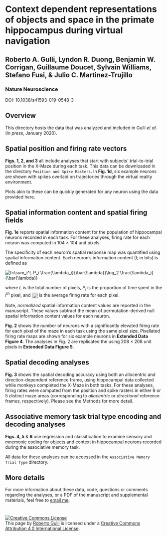 # Context dependent representations of objects and space in the primate hippocampus during virtual navigation
## Roberto A. Gulli, Lyndon R. Duong, Benjamin W. Corrigan, Guillaume Doucet, Sylvain Williams, Stefano Fusi, & Julio C. Martinez-Trujillo

### Nature Neuroscience
DOI: 10.1038/s41593-019-0548-3

## Overview

This directory hosts the data that was analyzed and included in Gulli _et al._ (_in press_, January 2020). 

## Spatial position and firing rate vectors

**Figs. 1, 2, and 3** all include analyses that start with subjects' trial-to-trial position in the X-Maze during each task. 
This data can be downloaded in the directory `Position and Spike Rasters`. In **Fig. 1d**, six example neurons are shown with spikes overlaid on trajectories through the virtual reality environment.

Plots akin to these can be quickly generated for any neuron using the data provided here. 


## Spatial information content and spatial firing fields

**Fig. 1e** reports spatial information content for the population of hippocampal neurons recorded in each task. 
For these analyses, firing rate for each neuron was computed in 104 &times; 104 unit pixels.  

The specificity of each neuron’s spatial response map was quantified using spatial information content. Each neuron’s information content (I; in bits) is defined as

<img src="https://latex2image.joeraut.com/output/img-3add55d7ad3f6fed.png" align="center" border="0" alt="I=\sum_i^L P_i \frac{\lambda_i}{\bar{\lambda}}\log_2  \frac{\lambda_i}{\bar{\lambda}}" />

where _L_ is the total number of pixels, _P<sub>i<sub>_ is the proportion of time spent in the _i<sup>th<sup>_ pixel, and <img src="http://www.sciweavers.org/tex2img.php?eq=%5Clambda_i&bc=White&fc=Black&im=jpg&fs=12&ff=arev&edit=0" align="center" border="0" alt="\lambda_i" width="19" height="18" /> is the average firing rate for each pixel. 

Note, _normalized_ spatial information content values are reported in the manuscript. These values subtract the mean of permutation-derived null spatial information content values for each neuron. 

**Fig. 2** shows the number of neurons with a significantly elevated firing rate for each pixel of the maze in each task using the same pixel size. 
Pixellated firing rate maps are shown for six example neurons in **Extended Data Figure 4**. 
The analyses in Fig. 2 are replicated the using 208 &times; 208 unit pixels in **Extended Data Figure 5**.   

## Spatial decoding analyses

**Fig. 3** shows the spatial decoding accuracy using both an allocentric and direction-dependent reference frame, using hippocampal data collected while monkeys completed the X-Maze in both tasks.  For these analyses, firing rates were computed from the position and spike rasters in either 9 or 5 distinct maze areas (corresponding to _allocentric_ or _directional_ reference frames, respectively). Please see the Methods for more detail. 

## Associative memory task trial type encoding and decoding analyses

**Figs. 4, 5** & **6** use regression and classification to examine sensory and mnemonic coding for objects and context in hippocampal neurons recorded during the associative memory task. 

All data for these analyses can be accessed in the `Associative Memory Trial Type` directory. 

## More details

For more information about these data, code, questions or comments regarding the analyses, or a PDF of the manuscript and supplemental materials, feel free to <a href="mailto:roberto.gulli@mail.mcgill.ca" target="_blank">email me</a>. 


#
<a rel="license" href="https://creativecommons.org/licenses/by/4.0/"><img alt="Creative Commons License" style="border-width:0" src="http://i.creativecommons.org/l/by/4.0/88x31.png" /></a><br /><span xmlns:dct="http://purl.org/dc/terms/" property="dct:title">This page</span> by <a xmlns:cc="http://creativecommons.org/ns#" href="https://robertogulli.com/data" property="cc:attributionName" rel="cc:attributionURL">Roberto Gulli</a> is licensed under a <a rel="license" href="https://creativecommons.org/licenses/by/4.0/legalcode">Creative Commons Attribution 4.0 International License</a>.
